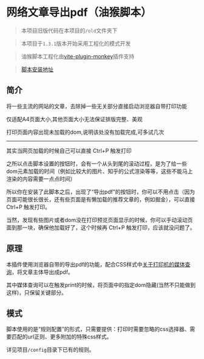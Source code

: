 # 网络文章导出pdf（油猴脚本）

> 本项目旧版代码在本项目的`/old`文件夹下

> 本项目于`1.3.1`版本开始采用工程化的模式开发

> 油猴脚本工程化由[vite-plugin-monkey](https://github.com/lisonge/vite-plugin-monkey)插件支持

> [脚本安装地址](https://greasyfork.org/zh-CN/scripts/462793-%E6%96%87%E7%AB%A0%E5%AF%BC%E5%87%BA%E6%88%90pdf)

## 简介

将一些主流的网站的文章，去除掉一些无关部分直接启动浏览器自带打印功能

仅适配A4页面大小,其他页面大小无法保证排版完整、美观

打印页面内容出现未加载的dom,说明该处没有加载完成,可多试几次

---

其实当网页加载的时候自己可以直接 Ctrl+P 触发打印

之所以点击脚本设置的按钮时，会有一个从头到尾的滚动过程，是为了给一些dom元素加载的时间（例如比较大的图片、知乎的公式渲染等等，这些不能马上渲染的内容需要一点点时间）

所以你在安装了此脚本之后，出现了“导出pdf”的按钮时，你可以不用点击（因为页面可能很长很长，还有些页面是有懒加载的推荐文章的，例如掘金），可以直接 Ctrl+P 触发打印。

当然，发现有些图片或者dom没在打印预览页面显示的时候，你可以手动滚动页面到那一块，确保他加载好了，这个时候再 Ctrl+P 触发打印，应该就没问题了。

## 原理

本插件使用浏览器自带的导出pdf的功能，配合CSS样式中[关于打印机的媒体查询](https://developer.mozilla.org/zh-CN/docs/Web/CSS/@media)，将文章主体导出成pdf。

其中媒体查询可以在触发print的时候，将页面中的指定dom隐藏(当然不只能做到这样)，只保留关键部分。

## 模式

脚本使用的是“规则配置”的形式，只需要提供：打印时需要忽略的css选择器、需要匹配的url正则、更多附加的特殊css样式。

详见项目`/config`目录下已有的规则。